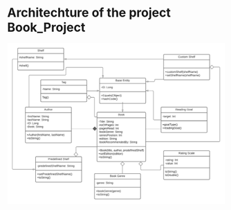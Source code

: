 # Architechture of the project Book_Project

<p align="center">
	<img src="/media/docs/readme/Architechture.png" alt="Architechture"/>
</p>


